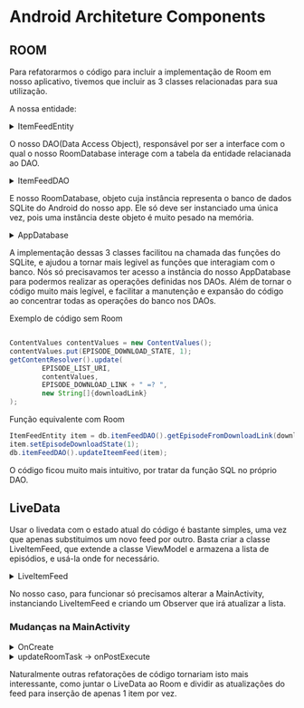 # Android Architeture Components

## ROOM

Para refatorarmos o código para incluir a implementação de Room em nosso aplicativo,
tivemos que incluir as 3 classes relacionadas para sua utilização.

A nossa entidade:

<details>
 <summary>ItemFeedEntity</summary>

```JAVA
@Entity(tableName="episodes")
public class ItemFeedEntity{
    @PrimaryKey()
    private @NonNull String id;

    @ColumnInfo(name=EPISODE_TITLE)
    private String episodeTitle;

    @ColumnInfo(name=EPISODE_DATE)
    private String episodeDate;

    @ColumnInfo(name=EPISODE_DESC)
    private String episodeDesc;

    @ColumnInfo(name=EPISODE_DOWNLOAD_LINK)
    private String episodeDownloadLink;

    @ColumnInfo(name=EPISODE_LINK)
    private String episodeLink;

    @ColumnInfo(name=EPISODE_TIMESTAMP)
    private int episodeTimestamp;

    @ColumnInfo(name=EPISODE_FILE_URI)
    private String episodeFileUri;

    @ColumnInfo(name=EPISODE_DOWNLOAD_STATE)
    private int episodeDownloadState;

    /*
    Getters e Setters, e construtores
}
```
</details>

O nosso DAO(Data Access Object), responsável por ser a interface com o qual o nosso RoomDatabase interage com a tabela da entidade relacianada ao DAO.

<details>
 <summary>ItemFeedDAO</summary>

```JAVA
@Dao
public interface ItemFeedDAO {

    @Query("SELECT * FROM episodes")
    public List<ItemFeedEntity> getAllEpisodes();

    @Query("SELECT * FROM episodes WHERE downloadLink = :itemDownloadLink")
    public ItemFeedEntity getEpisodeFromDownloadLink(String itemDownloadLink);

    @Query("SELECT * FROM episodes WHERE downloadUri = :itemFileUri")
    public ItemFeedEntity getEpisodeFromFileURI(String itemFileUri);

    @Update()
    public void updateIteemFeed(ItemFeedEntity item);

    @Insert
    public void insertAll(ItemFeedEntity... items);

    @Delete
    public void delete(ItemFeedEntity item);

}
```
</details>

E nosso RoomDatabase, objeto cuja instância representa o banco de dados SQLite do Android do nosso app. Ele só deve ser instanciado uma única vez, pois uma instância deste objeto é muito pesado na memória.

<details>
 <summary>AppDatabase</summary>

```JAVA
@Database(entities= {ItemFeedEntity.class}, version=1)
public abstract class AppDatabase extends RoomDatabase {
    public abstract ItemFeedDAO itemFeedDAO();
}

```
</details>

A implementação dessas 3 classes facilitou na chamada das funções do SQLite, e ajudou a tornar mais legivel as funções que interagiam com o banco. Nós só precisavamos ter acesso a instância do nosso AppDatabase para podermos realizar as operações definidas nos DAOs. Além de tornar o código muito mais legível, e facilitar a manutenção e expansão do código ao concentrar todas as operações do banco nos DAOs.

Exemplo de código sem Room

```JAVA

ContentValues contentValues = new ContentValues();
contentValues.put(EPISODE_DOWNLOAD_STATE, 1);
getContentResolver().update(
        EPISODE_LIST_URI,
        contentValues,
        EPISODE_DOWNLOAD_LINK + " =? ",
        new String[]{downloadLink}
);

```

Função equivalente com Room

```JAVA
ItemFeedEntity item = db.itemFeedDAO().getEpisodeFromDownloadLink(downloadLink);
item.setEpisodeDownloadState(1);
db.itemFeedDAO().updateIteemFeed(item);

```

O código ficou muito mais intuitivo, por tratar da função SQL no próprio DAO.

## LiveData

Usar o livedata com o estado atual do código é bastante simples, uma vez que apenas substituimos um novo feed por outro. Basta criar a classe LiveItemFeed, que extende a classe ViewModel e armazena a lista de episódios, e usá-la onde for necessário.

<details>
 <summary>LiveItemFeed</summary>

```java
public class LiveItemFeed extends ViewModel {
    private MutableLiveData<List<ItemFeedEntity>> feedLiveData;

    public MutableLiveData<List<ItemFeedEntity>> getFeedLiveData() {
        if (feedLiveData == null) feedLiveData = new MutableLiveData<>();
        return feedLiveData;
    }
}
```
</details>

No nosso caso, para funcionar só precisamos alterar a MainActivity, instanciando LiveItemFeed e criando um Observer que irá atualizar a lista.

### Mudanças na MainActivity

<details>
 <summary>OnCreate</summary>

```java
liveItemFeed = ViewModelProviders.of(this).get(LiveItemFeed.class);

final Observer feedObserver = new Observer() {
    @Override
    public void onChanged(@Nullable Object o) {
        RoomXmlFeedAdapter adapter = new RoomXmlFeedAdapter(getApplicationContext(), R.layout.itemlista, (List<ItemFeedEntity>) o);
        items.setAdapter(adapter);
    }
};

liveItemFeed.getFeedLiveData().observe(this, feedObserver);
```
</details>

<details>
 <summary>updateRoomTask -> onPostExecute</summary>

```java
// Usando livedata
liveItemFeed.getFeedLiveData().setValue(feed);
items.setTextFilterEnabled(true);
```
</details>

Naturalmente outras refatorações de código tornariam isto mais interessante, como juntar o LiveData ao Room e dividir as atualizações do feed para inserção de apenas 1 item por vez.
